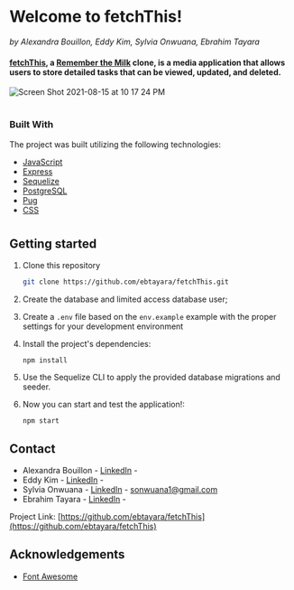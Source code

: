 # **Welcome to fetchThis!**
*by Alexandra Bouillon, Eddy Kim, Sylvia Onwuana, Ebrahim Tayara*
#### [fetchThis](http://fetchthis.herokuapp.com/), a [Remember the Milk](https://rememberthemilk.com/) clone, is a media application that allows users to store detailed tasks that can be viewed, updated, and deleted.

![Screen Shot 2021-08-15 at 10 17 24 PM](https://user-images.githubusercontent.com/69067446/129502782-a1ea28be-c455-4b21-933c-b8ab48483bc0.png)
#


### Built With
The project was built utilizing the following technologies:
* [JavaScript](https://developer.mozilla.org/en-US/docs/Web/JavaScript)
* [Express](https://expressjs.com/)
* [Sequelize](https://sequelize.org/master/)
* [PostgreSQL](https://www.postgresql.org/docs/13/index.html)
* [Pug](https://pugjs.org/api/getting-started.html)
* [CSS](https://developer.mozilla.org/en-US/docs/Web/CSS)
#

## Getting started

1. Clone this repository

   ```bash
   git clone https://github.com/ebtayara/fetchThis.git
   ```

2. Create the database and limited access database user;

3. Create a `.env` file based on the `env.example` example with the proper settings for your
   development environment
4. Install the project's dependencies:
   ```
   npm install
   ```
5. Use the Sequelize CLI to apply the provided database migrations and seeder.

6. Now you can start and test the application!:
   ```
   npm start
   ```

## Contact

* Alexandra Bouillon - [LinkedIn](https://www.linkedin.com/in/alexandrabouillon/) - 
* Eddy Kim - [LinkedIn](https://www.linkedin.com/in/edward-kim-a97538215/) - 
* Sylvia Onwuana - [LinkedIn](https://www.linkedin.com/in/sylvia-o/) - sonwuana1@gmail.com
* Ebrahim Tayara - [LinkedIn](https://www.linkedin.com/in/ebrahim-tayara-b9b50871/) - 

Project Link: [https://github.com/ebtayara/fetchThis](https://github.com/ebtayara/fetchThis)

## Acknowledgements
* [Font Awesome](https://fontawesome.com)
